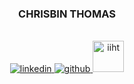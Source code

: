 ### <div align="center">CHRISBIN THOMAS</div>
<br/>
<div align="center">
<a href="https://linkedin.com/in/chrisbin-thomas-334744195" target="_blank">
<img src=https://img.shields.io/badge/linkedin-%231E77B5.svg?&style=for-the-badge&logo=linkedin&logoColor=white alt=linkedin style="margin-bottom: 10px;" />
</a>
<a href="https://github.com/chrisbin95" target="_blank">
<img src=https://img.shields.io/badge/github-%2324292e.svg?&style=for-the-badge&logo=github&logoColor=white alt=github style="margin-bottom: 10px;" />
</a>  
 <a href="https://github.com/chrisbin95" target="_blank">
<img src=https://images.credly.com/images/13a3eba1-55b5-4db0-82c3-8e4b768c8348/blob.png alt=iiht style="width:50px;margin-bottom: 10px;" />
</a>  
</div>

<br/>




